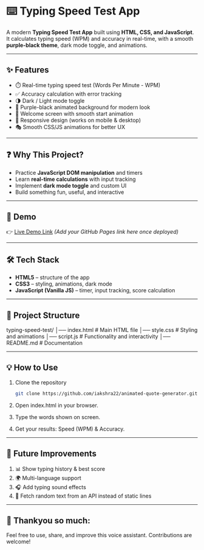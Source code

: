 # ⌨️ Typing Speed Test App  

A modern **Typing Speed Test App** built using **HTML, CSS, and JavaScript**.  
It calculates typing speed (WPM) and accuracy in real-time, with a smooth **purple-black theme**, dark mode toggle, and animations.  

---

## ✨ Features  
- ⏱️ Real-time typing speed test (Words Per Minute - WPM)  
- ✅ Accuracy calculation with error tracking  
- 🌗 Dark / Light mode toggle  
- 🎨 Purple-black animated background for modern look  
- 👋 Welcome screen with smooth start animation  
- 📱 Responsive design (works on mobile & desktop)  
- 🎭 Smooth CSS/JS animations for better UX  

---

## ❓ Why This Project?  
- Practice **JavaScript DOM manipulation** and timers  
- Learn **real-time calculations** with input tracking  
- Implement **dark mode toggle** and custom UI  
- Build something fun, useful, and interactive  

---

## 🚀 Demo  
👉 [Live Demo Link](#) *(Add your GitHub Pages link here once deployed)*  

---

## 🛠️ Tech Stack  
- **HTML5** – structure of the app  
- **CSS3** – styling, animations, dark mode  
- **JavaScript (Vanilla JS)** – timer, input tracking, score calculation  

---

## 📂 Project Structure  
typing-speed-test/
│── index.html # Main HTML file
│── style.css # Styling and animations
│── script.js # Functionality and interactivity
│── README.md # Documentation

---

## 💡 How to Use  
1. Clone the repository  
   ```bash
   git clone https://github.com/iakshra22/animated-quote-generator.git

2. Open index.html in your browser.
   
3. Type the words shown on screen.
   
5. Get your results: Speed (WPM) & Accuracy.

---

## 🔮 Future Improvements

1.  📊 Show typing history & best score
2.  🌍 Multi-language support
3.  🎧 Add typing sound effects
4.  🔗 Fetch random text from an API instead of static lines

---

## 📎 Thankyou so much:

Feel free to use, share, and improve this voice assistant. Contributions are welcome!

